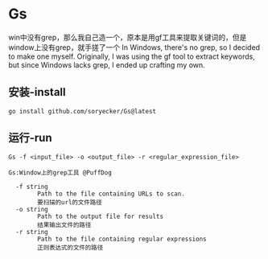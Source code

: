 # Gs
 win中没有grep，那么我自己造一个，原本是用gf工具来提取关键词的，但是window上没有grep，就手搓了一个
 In Windows, there's no grep, so I decided to make one myself. Originally, I was using the gf tool to extract keywords, but since Windows lacks grep, I ended up crafting my own.
 
## 安装-install
```
go install github.com/soryecker/Gs@latest
```

## 运行-run

`Gs -f <input_file> -o <output_file> -r <regular_expression_file>`

```
Gs:Window上的grep工具 @PuffDog

  -f string
        Path to the file containing URLs to scan.
        要扫描的url的文件路径
  -o string
        Path to the output file for results
        结果输出文件的路径
  -r string
        Path to the file containing regular expressions
        正则表达式的文件的路径
```
